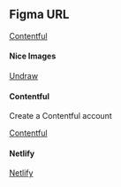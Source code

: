 ## Figma URL

[Contentful](https://www.figma.com/file/XtVr3JRCGWyZESYxd9EhZK/Contentful?node-id=0%3A1&t=SNnU6FgNUQXktIFb-1)

#### Nice Images

[Undraw](https://undraw.co/)


#### Contentful

Create a Contentful account

[Contentful ](https://www.contentful.com/)

#### Netlify
[Netlify ](https://app.netlify.com/)

